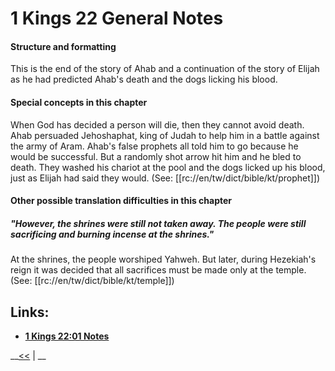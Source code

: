 # 1 Kings 22 General Notes #

#### Structure and formatting ####

This is the end of the story of Ahab and a continuation of the story of Elijah as he had predicted Ahab's death and the dogs licking his blood. 

#### Special concepts in this chapter ####

When God has decided a person will die, then they cannot avoid death. Ahab persuaded Jehoshaphat, king of Judah to help him in a battle against the army of Aram. Ahab's false prophets all told him to go because he would be successful. But a randomly shot arrow hit him and he bled to death. They washed his chariot at the pool and the dogs licked up his blood, just as Elijah had said they would. (See: [[rc://en/tw/dict/bible/kt/prophet]])

#### Other possible translation difficulties in this chapter ####

##### "However, the shrines were still not taken away. The people were still sacrificing and burning incense at the shrines." ##### 
At the shrines, the people worshiped Yahweh. But later, during Hezekiah's reign it was decided that all sacrifices must be made only at the temple. (See: [[rc://en/tw/dict/bible/kt/temple]])

## Links: ##

* __[1 Kings 22:01 Notes](./01.md)__

__[<<](../21/intro.md) | __
